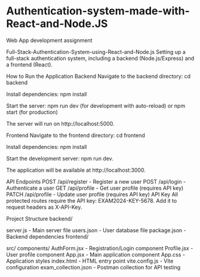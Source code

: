 # Authentication-system-made-with-React-and-Node.JS
Web App development assignment 

Full-Stack-Authentication-System-using-React-and-Node.js Setting up a full-stack authentication system, including a backend (Node.js/Express) and a frontend (React).

How to Run the Application Backend Navigate to the backend directory: cd backend

Install dependencies: npm install

Start the server: npm run dev (for development with auto-reload) or npm start (for production)

The server will run on http://localhost:5000.

Frontend Navigate to the frontend directory: cd frontend

Install dependencies: npm install

Start the development server: npm run dev.

The application will be available at http://localhost:3000.

API Endpoints POST /api/register - Register a new user POST /api/login - Authenticate a user GET /api/profile - Get user profile (requires API key) PATCH /api/profile - Update user profile (requires API key) API Key All protected routes require the API key: EXAM2024-KEY-5678. Add it to request headers as X-API-Key.

Project Structure backend/

server.js - Main server file users.json - User database file package.json - Backend dependencies frontend/

src/ components/ AuthForm.jsx - Registration/Login component Profile.jsx - User profile component App.jsx - Main application component App.css - Application styles index.html - HTML entry point vite.config.js - Vite configuration exam_collection.json - Postman collection for API testing
